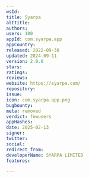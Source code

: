 ```yaml
---
wsId: 
title: Syarpa
altTitle: 
authors: 
users: 100
appId: com.syarpa.app
appCountry: 
released: 2022-09-30
updated: 2024-09-11
version: 2.0.0
stars: 
ratings: 
reviews: 
website: https://syarpa.com/
repository: 
issue: 
icon: com.syarpa.app.png
bugbounty: 
meta: removed
verdict: fewusers
appHashes: 
date: 2025-02-13
signer: 
twitter: 
social: 
redirect_from: 
developerName: SYARPA LIMITED
features: 

---
```



